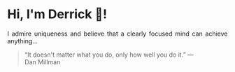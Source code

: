 # Hi, I'm Derrick 👋!
<p align="justify">I admire uniqueness and believe that a clearly focused mind can achieve anything...</p> 
<!-- #quote-start -->
<blockquote>&ldquo;It doesn't matter what you do, only how well you do it.&rdquo; &mdash; <footer>Dan Millman</footer></blockquote>
<!-- #quote-end -->

